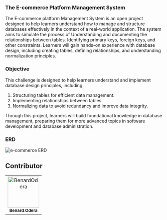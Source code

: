 ### The E-commerce Platform Management System

The E-commerce platform Management System is an open project designed to help learners understand how to manage and structure databases effectively in the context of a real-world application. The system aims to simulate the process of Understanding and documenting the relationships between tables.
Identifying primary keys, foreign keys, and other constraints. Learners will gain hands-on experience with database design, including creating tables, defining relationships, and understanding normalization principles. 

### Objective
This challenge is designed to help learners understand and implement database design principles, including:
1. Structuring tables for efficient data management.
2. Implementing relationships between tables.
3. Normalizing data to avoid redundancy and improve data integrity.

Through this project, learners will build foundational knowledge in database management, preparing them for more advanced topics in software development and database administration.

### ERD
![e-commerce ERD](https://github.com/254-Ben/E-commerce-db-assignment/commit/324cfaa6c4944ec7bb483efb0c8538d5363adcbc#diff-d0e09b9e213062526087292984bf21e939f483e7dd399699ec990b4c1fde3020)

## Contributor

<!-- readme: contributors -start -->
<table>
	<tbody>
		<tr>
            <td align="center">
                <a href="https://github.com/254-Ben">
                    <img src="https://avatars.githubusercontent.com/u/60392157?v=4" width="100;" alt="BenardOdera"/>
                    <br />
                    <sub><b>Benard Odera</b></sub>
                </a>
            </td>       
        </tr>    
    </tbody>      
</table>
